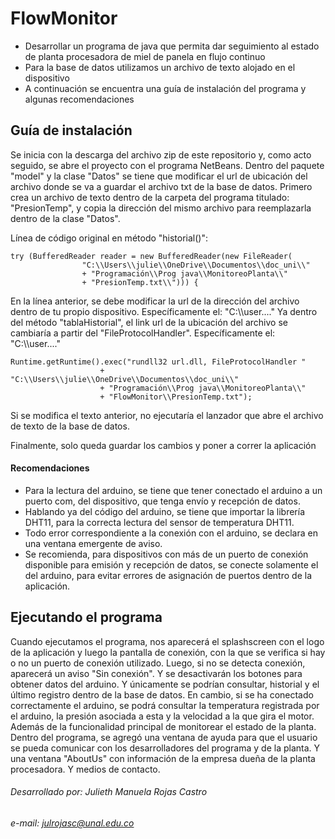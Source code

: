 # FlowMonitor

- Desarrollar un programa de java que permita dar seguimiento al estado de planta procesadora de miel de panela en flujo continuo
- Para la base de datos utilizamos un archivo de texto alojado en el dispositivo
- A continuación se encuentra una guía de instalación del programa y algunas recomendaciones


## Guía de instalación
<p> Se inicia con la descarga del archivo zip de este repositorio y, como acto seguido, se abre el proyecto con el programa NetBeans.
Dentro del paquete "model" y la clase "Datos" se tiene que modificar el url de ubicación del archivo donde se va a guardar el archivo txt de la base de datos.
Primero crea un archivo de texto dentro de la carpeta del programa titulado: "PresionTemp", y copia la dirección del mismo archivo para reemplazarla dentro de la clase "Datos".

Línea de código original en método "historial()":
</p>

```
try (BufferedReader reader = new BufferedReader(new FileReader(
                "C:\\Users\\julie\\OneDrive\\Documentos\\doc_uni\\"
                + "Programación\\Prog java\\MonitoreoPlanta\\"
                + "PresionTemp.txt\\"))) {
```
<p> En la línea anterior, se debe modificar la url de la dirección del archivo dentro de tu propio dispositivo. Específicamente el: "C:\\user...."
Ya dentro del método "tablaHistorial", el link url de la ubicación del archivo se cambiaría a partir del "FileProtocolHandler". Específicamente el: "C:\\user...."
</p>

```
Runtime.getRuntime().exec("rundll32 url.dll, FileProtocolHandler "
                    + "C:\\Users\\julie\\OneDrive\\Documentos\\doc_uni\\"
                    + "Programación\\Prog java\\MonitoreoPlanta\\"
                    + "FlowMonitor\\PresionTemp.txt");
```
<p> Si se modifica el texto anterior, no ejecutaría el lanzador que abre el archivo de texto de la base de datos.

Finalmente, solo queda guardar los cambios y poner a correr la aplicación

</p>

#### Recomendaciones
- Para la lectura del arduino, se tiene que tener conectado el arduino a un puerto com, del dispositivo, que tenga envío y recepción de datos.
- Hablando ya del código del arduino, se tiene que importar la librería DHT11, para la correcta lectura del sensor de temperatura DHT11.
- Todo error correspondiente a la conexión con el arduino, se declara en una ventana emergente de aviso.
- Se recomienda, para dispositivos con más de un puerto de conexión disponible para emisión y recepción de datos, se conecte solamente el del arduino, para evitar errores de asignación de puertos dentro de la aplicación.

## Ejecutando el programa
<p>Cuando ejecutamos el programa, nos aparecerá el splashscreen con el logo de la aplicación y luego la pantalla de conexión, con la que se verifica si hay o no un puerto de conexión utilizado.
Luego, si no se detecta conexión, aparecerá un aviso "Sin conexión". Y se desactivarán los botones para obtener datos del arduino. Y únicamente se podrían consultar, historial y el último registro dentro de la base de datos.
En cambio, si se ha conectado correctamente el arduino, se podrá consultar la temperatura registrada por el arduino, la presión asociada a esta y la velocidad a la que gira el motor.
Además de la funcionalidad principal de monitorear el estado de la planta. Dentro del programa, se agregó una ventana de ayuda para que el usuario se pueda comunicar con los desarrolladores del programa y de la planta. Y una ventana "AboutUs" con información de la empresa dueña de la planta procesadora. Y medios de contacto.


</p>

###### Desarrollado por: Julieth Manuela Rojas Castro
###### e-mail: julrojasc@unal.edu.co
